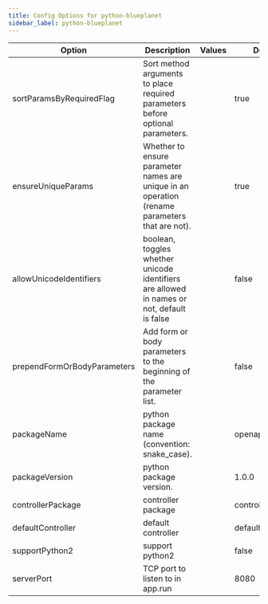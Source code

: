 ```yaml
---
title: Config Options for python-blueplanet
sidebar_label: python-blueplanet
---
```


| Option | Description | Values | Default |
| ------ | ----------- | ------ | ------- |
|sortParamsByRequiredFlag|Sort method arguments to place required parameters before optional parameters.| |true|
|ensureUniqueParams|Whether to ensure parameter names are unique in an operation (rename parameters that are not).| |true|
|allowUnicodeIdentifiers|boolean, toggles whether unicode identifiers are allowed in names or not, default is false| |false|
|prependFormOrBodyParameters|Add form or body parameters to the beginning of the parameter list.| |false|
|packageName|python package name (convention: snake_case).| |openapi_server|
|packageVersion|python package version.| |1.0.0|
|controllerPackage|controller package| |controllers|
|defaultController|default controller| |default_controller|
|supportPython2|support python2| |false|
|serverPort|TCP port to listen to in app.run| |8080|
